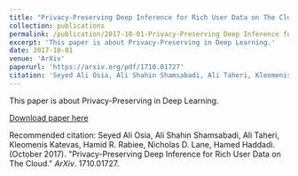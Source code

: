 ```yaml
---
title: "Privacy-Preserving Deep Inference for Rich User Data on The Cloud"
collection: publications
permalink: /publication/2017-10-01-Privacy-Preserving Deep Inference for Rich User Data on The Cloud
excerpt: 'This paper is about Privacy-Preserving in Deep Learning.'
date: 2017-10-01
venue: 'ArXiv'
paperurl: 'https://arxiv.org/pdf/1710.01727'
citation: 'Seyed Ali Osia, Ali Shahin Shamsabadi, Ali Taheri, Kleomenis Katevas, Hamid R. Rabiee, Nicholas D. Lane, Hamed Haddadi. (October 2017). &quot;Privacy-Preserving Deep Inference for Rich User Data on The Cloud.&quot; <i>ArXiv</i>. 1710.01727.'
---
```

This paper is about Privacy-Preserving in Deep Learning.

[Download paper here](https://arxiv.org/pdf/1710.01727)

Recommended citation: Seyed Ali Osia, Ali Shahin Shamsabadi, Ali Taheri, Kleomenis Katevas, Hamid R. Rabiee, Nicholas D. Lane, Hamed Haddadi. (October 2017). "Privacy-Preserving Deep Inference for Rich User Data on The Cloud." <i>ArXiv</i>. 1710.01727.
